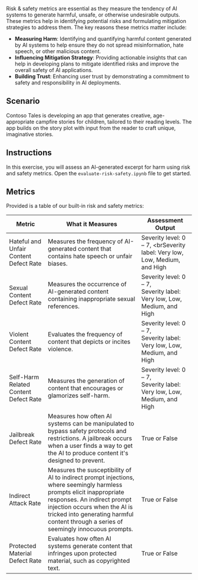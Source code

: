 Risk & safety metrics are essential as they measure the tendency of AI systems to generate harmful, unsafe, or otherwise undesirable outputs. These metrics help in identifying potential risks and formulating mitigation strategies to address them. The key reasons these metrics matter include:

- **Measuring Harm**: Identifying and quantifying harmful content generated by AI systems to help ensure they do not spread misinformation, hate speech, or other malicious content.
- **Influencing Mitigation Strategy**: Providing actionable insights that can help in developing plans to mitigate identified risks and improve the overall safety of AI applications.
- **Building Trust**: Enhancing user trust by demonstrating a commitment to safety and responsibility in AI deployments.

## Scenario

Contoso Tales is developing an app that generates creative, age-appropriate campfire stories for children, tailored to their reading levels. The app builds on the story plot with input from the reader to craft unique, imaginative stories.

## Instructions

In this exercise, you will assess an AI-generated excerpt for harm using risk and safety metrics. Open the `evaluate-risk-safety.ipynb` file to get started.

## Metrics

Provided is a table of our built-in risk and safety metrics:

|Metric  |What it Measures  |Assessment Output  |
|---------|---------|---------|
|Hateful and Unfair Content Defect Rate     | Measures the frequency of AI-generated content that contains hate speech or unfair biases.        |Severity level: 0 – 7, <brSeverity label: Very low, Low, Medium, and High|
|Sexual Content Defect Rate     |Measures the occurrence of AI-generated content containing inappropriate sexual references.         |Severity level: 0 – 7, <br> Severity label: Very low, Low, Medium, and High|
|Violent Content Defect Rate    |Evaluates the frequency of content that depicts or incites violence.         |Severity level: 0 – 7, <br> Severity label: Very low, Low, Medium, and High|
|Self-Harm Related Content Defect Rate     |Measures the generation of content that encourages or glamorizes self-harm.         | Severity level: 0 – 7, <br> Severity label: Very low, Low, Medium, and High|
|Jailbreak Defect Rate    |Measures how often AI systems can be manipulated to bypass safety protocols and restrictions. A jailbreak occurs when a user finds a way to get the AI to produce content it's designed to prevent.         | True or False        |
|Indirect Attack Rate     |Measures the susceptibility of AI to indirect prompt injections, where seemingly harmless prompts elicit inappropriate responses. An indirect prompt injection occurs when the AI is tricked into generating harmful content through a series of seemingly innocuous prompts.        | True or False        |
|Protected Material Defect Rate     |Evaluates how often AI systems generate content that infringes upon protected material, such as copyrighted text.         |True or False         |
